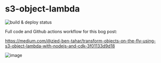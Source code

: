 # s3-object-lambda

![build & deploy status](https://github.com/ziedbentahar/s3-object-lambda-sample/actions/workflows/main-pipeline.yml/badge.svg)

Full code and Github actions workflow for this bog post:

https://medium.com/@zied-ben-tahar/transform-objects-on-the-fly-using-s3-object-lambda-with-nodejs-and-cdk-3f01133d9d18

![image](https://user-images.githubusercontent.com/6813975/216825078-a9a2e1be-ed83-438b-b9ee-bbfa4655e3df.png)
